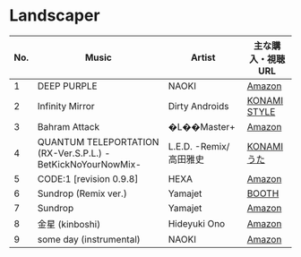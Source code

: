 # Landscaper

| No. | Music  | Artist | 主な購入・視聴URL |
| ------ | ------ | ------ | ------ |
| 1 | DEEP PURPLE                                                 | NAOKI                 | [Amazon](https://www.amazon.co.jp/dp/B01MU7Y8D3)                                   |
| 2 | Infinity Mirror                                             | Dirty Androids        | [KONAMI STYLE](https://www.konamistyle.jp/products/detail.php?product_id=109435)   |
| 3 | Bahram Attack                                               | �L��Master+           | [Amazon](https://www.amazon.co.jp/dp/B01B5B52RI/ref=cm_sw_r_tw_dp_x_iKV9EbRK87MCE) |
| 4 | QUANTUM TELEPORTATION (RX-Ver.S.P.L.) -BetKickNoYourNowMix- | L.E.D. -Remix/高田雅史 | [KONAMI うた](https://uta.573.jp/item/1172719)                                     |
| 5 | CODE:1 [revision 0.9.8]                                     | HEXA                  | [Amazon](https://www.amazon.co.jp/dp/B06XXR4BYS/ref=dm_ws_tlw_trk69)               |
| 6 | Sundrop (Remix ver.)                                        | Yamajet               | [BOOTH](https://yamajet.booth.pm/items/729503)                                     |
| 7 | Sundrop                                                     | Yamajet               | [Amazon](https://www.amazon.co.jp/dp/B01MU7Y8D3)                                   |
| 8 | 金星 (kinboshi)                                            | Hideyuki Ono          | [Amazon](https://www.amazon.co.jp/dp/B01MU7Y8D3)                                   |
| 9 | some day (instrumental)                                     | NAOKI                 | [Amazon](https://www.amazon.co.jp/dp/B01MU7Y8D3)                                   |